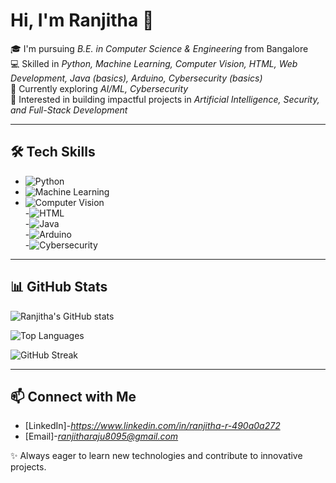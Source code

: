 # Hi, I'm Ranjitha 👋  

🎓 I'm pursuing *B.E. in Computer Science & Engineering* from Bangalore  
💻 Skilled in *Python, Machine Learning, Computer Vision, HTML, Web Development, Java (basics), Arduino, Cybersecurity (basics)*  
🌱 Currently exploring *AI/ML, Cybersecurity*  
🚀 Interested in building impactful projects in *Artificial Intelligence, Security, and Full-Stack Development*  

---

## 🛠 Tech Skills
- ![Python](https://img.shields.io/badge/Python-3776AB?style=for-the-badge&logo=python&logoColor=white)
- ![Machine Learning](https://img.shields.io/badge/Machine%20Learning-FF6F00?style=for-the-badge&logo=tensorflow&logoColor=white)
- ![Computer Vision](https://img.shields.io/badge/Computer%20Vision-563D7C?style=for-the-badge&logo=opencv&logoColor=white)  
-![HTML](https://img.shields.io/badge/HTML5-E34F26?style=for-the-badge&logo=html5&logoColor=white)  
-![Java](https://img.shields.io/badge/Java-007396?style=for-the-badge&logo=java&logoColor=white)  
-![Arduino](https://img.shields.io/badge/Arduino-00979D?style=for-the-badge&logo=arduino&logoColor=white)  
-![Cybersecurity](https://img.shields.io/badge/Cybersecurity-2E8B57?style=for-the-badge&logo=security&logoColor=white)

---

## 📊 GitHub Stats
![Ranjitha's GitHub stats](https://github-readme-stats.vercel.app/api?username=Ranjitharajuu&show_icons=true&theme=radical)

![Top Languages](https://github-readme-stats.vercel.app/api/top-langs/?username=Ranjitharajuu&layout=compact&theme=radical) 

![GitHub Streak](https://github-readme-streak-stats.herokuapp.com/?user=Ranjitharajuu&theme=radical)

---

## 📫 Connect with Me  
- [LinkedIn]-*https://www.linkedin.com/in/ranjitha-r-490a0a272*
- [Email]-*ranjitharaju8095@gmail.com*


✨ Always eager to learn new technologies and contribute to innovative projects.

